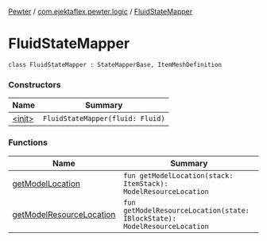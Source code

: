 [Pewter](../../index.md) / [com.ejektaflex.pewter.logic](../index.md) / [FluidStateMapper](./index.md)

# FluidStateMapper

`class FluidStateMapper : StateMapperBase, ItemMeshDefinition`

### Constructors

| Name | Summary |
|---|---|
| [&lt;init&gt;](-init-.md) | `FluidStateMapper(fluid: Fluid)` |

### Functions

| Name | Summary |
|---|---|
| [getModelLocation](get-model-location.md) | `fun getModelLocation(stack: ItemStack): ModelResourceLocation` |
| [getModelResourceLocation](get-model-resource-location.md) | `fun getModelResourceLocation(state: IBlockState): ModelResourceLocation` |
